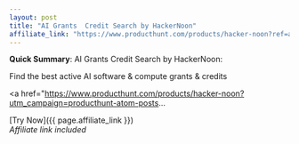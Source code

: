 ```yaml
---
layout: post
title: "AI Grants  Credit Search by HackerNoon"
affiliate_link: "https://www.producthunt.com/products/hacker-noon?ref=autoverse&utm_source=autoverse"
---
```


**Quick Summary**: AI Grants  Credit Search by HackerNoon: <p>
            Find the best active AI software & compute grants & credits
          </p>
          <p>
            <a href="https://www.producthunt.com/products/hacker-noon?utm_campaign=producthunt-atom-posts...

[Try Now]({{ page.affiliate_link }})  
*Affiliate link included*

